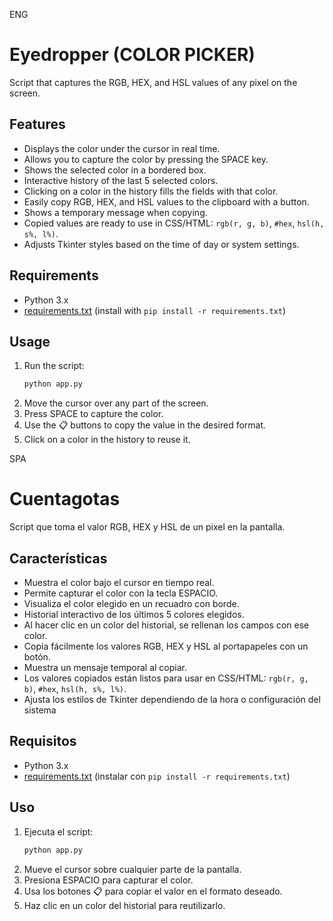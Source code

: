 
ENG

# Eyedropper (COLOR PICKER)

Script that captures the RGB, HEX, and HSL values of any pixel on the screen.

## Features

- Displays the color under the cursor in real time.
- Allows you to capture the color by pressing the SPACE key.
- Shows the selected color in a bordered box.
- Interactive history of the last 5 selected colors.
- Clicking on a color in the history fills the fields with that color.
- Easily copy RGB, HEX, and HSL values to the clipboard with a button.
- Shows a temporary message when copying.
- Copied values are ready to use in CSS/HTML: `rgb(r, g, b)`, `#hex`, `hsl(h, s%, l%)`.
- Adjusts Tkinter styles based on the time of day or system settings.

## Requirements

- Python 3.x  
- [requirements.txt](requirements.txt) (install with `pip install -r requirements.txt`)

## Usage

1. Run the script:
   ```bash
   python app.py
   ```
2. Move the cursor over any part of the screen.
3. Press SPACE to capture the color.
4. Use the 📋 buttons to copy the value in the desired format.
5. Click on a color in the history to reuse it.


SPA
# Cuentagotas

Script que toma el valor RGB, HEX y HSL de un pixel en la pantalla.

## Características
- Muestra el color bajo el cursor en tiempo real.
- Permite capturar el color con la tecla ESPACIO.
- Visualiza el color elegido en un recuadro con borde.
- Historial interactivo de los últimos 5 colores elegidos.
- Al hacer clic en un color del historial, se rellenan los campos con ese color.
- Copia fácilmente los valores RGB, HEX y HSL al portapapeles con un botón.
- Muestra un mensaje temporal al copiar.
- Los valores copiados están listos para usar en CSS/HTML: `rgb(r, g, b)`, `#hex`, `hsl(h, s%, l%)`.
- Ajusta los estilos de Tkinter dependiendo de la hora o configuración del sistema

## Requisitos
- Python 3.x
- [requirements.txt](requirements.txt) (instalar con `pip install -r requirements.txt`)

## Uso
1. Ejecuta el script:
   ```bash
   python app.py
   ```
2. Mueve el cursor sobre cualquier parte de la pantalla.
3. Presiona ESPACIO para capturar el color.
4. Usa los botones 📋 para copiar el valor en el formato deseado.
5. Haz clic en un color del historial para reutilizarlo.

